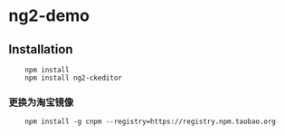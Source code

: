ng2-demo
===
Installation
---
		npm install
		npm install ng2-ckeditor
### 更换为淘宝镜像
		npm install -g cnpm --registry=https://registry.npm.taobao.org